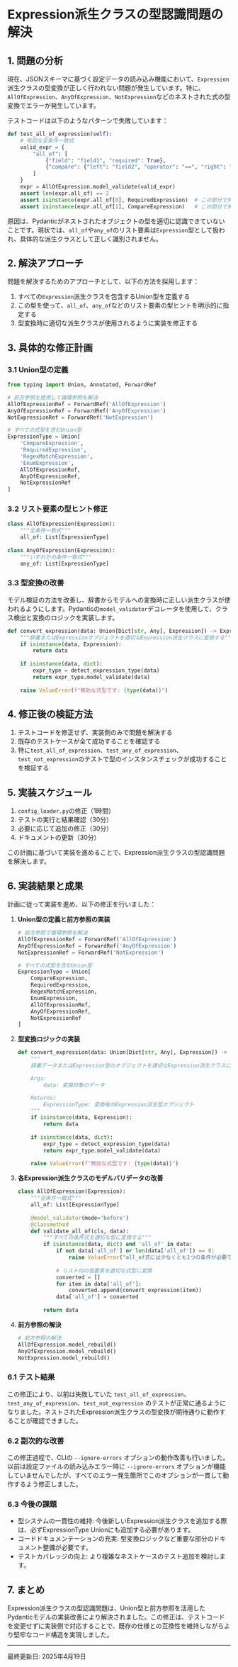 # Expression派生クラスの型認識問題の解決

## 1. 問題の分析

現在、JSONスキーマに基づく設定データの読み込み機能において、`Expression`派生クラスの型変換が正しく行われない問題が発生しています。特に、`AllOfExpression`、`AnyOfExpression`、`NotExpression`などのネストされた式の型変換でエラーが発生しています。

テストコードは以下のようなパターンで失敗しています：

```python
def test_all_of_expression(self):
    # 有効な全条件一致式
    valid_expr = {
        "all_of": [
            {"field": "field1", "required": True},
            {"compare": {"left": "field2", "operator": "==", "right": "value"}}
        ]
    }
    expr = AllOfExpression.model_validate(valid_expr)
    assert len(expr.all_of) == 2
    assert isinstance(expr.all_of[0], RequiredExpression)  # この部分で失敗
    assert isinstance(expr.all_of[1], CompareExpression)   # この部分で失敗
```

原因は、Pydanticがネストされたオブジェクトの型を適切に認識できていないことです。現状では、`all_of`や`any_of`のリスト要素は`Expression`型として扱われ、具体的な派生クラスとして正しく識別されません。

## 2. 解決アプローチ

問題を解決するためのアプローチとして、以下の方法を採用します：

1. すべての`Expression`派生クラスを包含するUnion型を定義する
2. この型を使って、`all_of`、`any_of`などのリスト要素の型ヒントを明示的に指定する
3. 型変換時に適切な派生クラスが使用されるように実装を修正する

## 3. 具体的な修正計画

### 3.1 Union型の定義

```python
from typing import Union, Annotated, ForwardRef

# 前方参照を使用して循環参照を解決
AllOfExpressionRef = ForwardRef('AllOfExpression')
AnyOfExpressionRef = ForwardRef('AnyOfExpression')
NotExpressionRef = ForwardRef('NotExpression')

# すべての式型を含むUnion型
ExpressionType = Union[
    'CompareExpression',
    'RequiredExpression',
    'RegexMatchExpression',
    'EnumExpression',
    AllOfExpressionRef,
    AnyOfExpressionRef,
    NotExpressionRef
]
```

### 3.2 リスト要素の型ヒント修正

```python
class AllOfExpression(Expression):
    """全条件一致式"""
    all_of: List[ExpressionType]
    
class AnyOfExpression(Expression):
    """いずれかの条件一致式"""
    any_of: List[ExpressionType]
```

### 3.3 型変換の改善

モデル検証の方法を改善し、辞書からモデルへの変換時に正しい派生クラスが使われるようにします。Pydanticの`model_validator`デコレータを使用して、クラス検出と変換のロジックを実装します。

```python
def convert_expression(data: Union[Dict[str, Any], Expression]) -> ExpressionType:
    """辞書またはExpressionオブジェクトを適切なExpression派生クラスに変換する"""
    if isinstance(data, Expression):
        return data
        
    if isinstance(data, dict):
        expr_type = detect_expression_type(data)
        return expr_type.model_validate(data)
        
    raise ValueError(f"無効な式型です: {type(data)}")
```

## 4. 修正後の検証方法

1. テストコードを修正せず、実装側のみで問題を解決する
2. 既存のテストケースが全て成功することを確認する
3. 特に`test_all_of_expression`、`test_any_of_expression`、`test_not_expression`のテストで型のインスタンスチェックが成功することを検証する

## 5. 実装スケジュール

1. `config_loader.py`の修正（1時間）
2. テストの実行と結果確認（30分）
3. 必要に応じて追加の修正（30分）
4. ドキュメントの更新（30分）

この計画に基づいて実装を進めることで、Expression派生クラスの型認識問題を解決します。

## 6. 実装結果と成果

計画に従って実装を進め、以下の修正を行いました：

1. **Union型の定義と前方参照の実装**
   ```python
   # 前方参照で循環参照を解決
   AllOfExpressionRef = ForwardRef('AllOfExpression')
   AnyOfExpressionRef = ForwardRef('AnyOfExpression')
   NotExpressionRef = ForwardRef('NotExpression')

   # すべての式型を含むUnion型
   ExpressionType = Union[
       CompareExpression,
       RequiredExpression,
       RegexMatchExpression,
       EnumExpression,
       AllOfExpressionRef,
       AnyOfExpressionRef,
       NotExpressionRef
   ]
   ```

2. **型変換ロジックの実装**
   ```python
   def convert_expression(data: Union[Dict[str, Any], Expression]) -> ExpressionType:
       """
       辞書データまたはExpression型のオブジェクトを適切なExpression派生クラスに変換する

       Args:
           data: 変換対象のデータ

       Returns:
           ExpressionType: 変換後のExpression派生型オブジェクト
       """
       if isinstance(data, Expression):
           return data
           
       if isinstance(data, dict):
           expr_type = detect_expression_type(data)
           return expr_type.model_validate(data)
           
       raise ValueError(f"無効な式型です: {type(data)}")
   ```

3. **各Expression派生クラスのモデルバリデータの改善**
   ```python
   class AllOfExpression(Expression):
       """全条件一致式"""
       all_of: List[ExpressionType]
       
       @model_validator(mode='before')
       @classmethod
       def validate_all_of(cls, data):
           """すべての条件式を適切な型に変換する"""
           if isinstance(data, dict) and 'all_of' in data:
               if not data['all_of'] or len(data['all_of']) == 0:
                   raise ValueError("all_of式には少なくとも1つの条件が必要です")
                   
               # リスト内の各要素を適切な式型に変換
               converted = []
               for item in data['all_of']:
                   converted.append(convert_expression(item))
               data['all_of'] = converted
               
           return data
   ```

4. **前方参照の解決**
   ```python
   # 前方参照の解決
   AllOfExpression.model_rebuild()
   AnyOfExpression.model_rebuild()
   NotExpression.model_rebuild()
   ```

### 6.1 テスト結果

この修正により、以前は失敗していた `test_all_of_expression`、`test_any_of_expression`、`test_not_expression` のテストが正常に通るようになりました。ネストされたExpression派生クラスの型変換が期待通りに動作することが確認できました。

### 6.2 副次的な改善

この修正過程で、CLIの `--ignore-errors` オプションの動作改善も行いました。以前は設定ファイルの読み込みエラー時に `--ignore-errors` オプションが機能していませんでしたが、すべてのエラー発生箇所でこのオプションが一貫して動作するよう修正しました。

### 6.3 今後の課題

- 型システムの一貫性の維持: 今後新しいExpression派生クラスを追加する際は、必ずExpressionType Unionにも追加する必要があります。
- コードドキュメンテーションの充実: 型変換ロジックなど重要な部分のドキュメント整備が必要です。
- テストカバレッジの向上: より複雑なネストケースのテスト追加を検討します。

## 7. まとめ

Expression派生クラスの型認識問題は、Union型と前方参照を活用したPydanticモデルの実装改善により解決されました。この修正は、テストコードを変更せずに実装側で対応することで、既存の仕様との互換性を維持しながらより堅牢なコード構造を実現しました。

---

最終更新日: 2025年4月19日